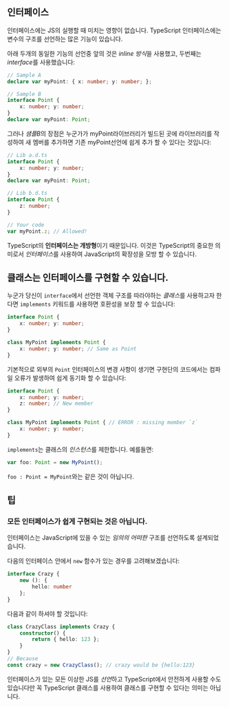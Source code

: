 ## 인터페이스

인터페이스에는 JS의 실행할 때 미치는 영향이 없습니다. TypeScript 인터페이스에는 변수의 구조를 선언하는 많은 기능이 있습니다.

아래 두개의 동일한 기능의 선언중 앞의 것은 *inline 방식*을 사용했고, 두번째는 *interface*를 사용했습니다:

```ts
// Sample A
declare var myPoint: { x: number; y: number; };

// Sample B
interface Point {
    x: number; y: number;
}
declare var myPoint: Point;
```

그러나 *샘플B*의 장점은 누군가가 myPoint라이브러리가 빌드된 곳에 라이브러리를 작성하여 새 멤버를 추가하면 기존 myPoint선언에 쉽게 추가 할 수 있다는 것입니다:

```ts
// Lib a.d.ts
interface Point {
    x: number; y: number;
}
declare var myPoint: Point;

// Lib b.d.ts
interface Point {
    z: number;
}

// Your code
var myPoint.z; // Allowed!
```

TypeScript의 **인터페이스는 개방형**이기 때문입니다. 이것은 TypeScript의 중요한 의미로서 *인터페이스*를 사용하여 JavaScript의 확장성을 모방 할 수 있습니다.

## 클래스는 인터페이스를 구현할 수 있습니다.

누군가 당신이 `interface`에서 선언한 객체 구조를 따라야하는 *클래스*를 사용하고자 한다면 `implements` 키워드를 사용하면 호환성을 보장 할 수 있습니다:

```ts
interface Point {
    x: number; y: number;
}

class MyPoint implements Point {
    x: number; y: number; // Same as Point
}
```

기본적으로 외부의 `Point` 인터페이스의 변경 사항이 생기면 구현단의 코드에서는 컴파일 오류가 발생하여 쉽게 동기화 할 수 있습니다:

```ts
interface Point {
    x: number; y: number;
    z: number; // New member
}

class MyPoint implements Point { // ERROR : missing member `z`
    x: number; y: number;
}
```

`implements`는 클래스의 *인스턴스*를 제한합니다. 예를들면:

```ts
var foo: Point = new MyPoint();
```

`foo : Point = MyPoint`와는 같은 것이 아닙니다.

## 팁

### 모든 인터페이스가 쉽게 구현되는 것은 아닙니다.

인터페이스는 JavaScript에 있을 수 있는 *임의의 어떠한* 구조를 선언하도록 설계되었습니다.

다음의 인터페이스 안에서 `new` 함수가 있는 경우를 고려해보겠습니다:

```ts
interface Crazy {
    new (): {
        hello: number
    };
}
```

다음과 같이 하셔야 할 것입니다:

```ts
class CrazyClass implements Crazy {
    constructor() {
        return { hello: 123 };
    }
}
// Because
const crazy = new CrazyClass(); // crazy would be {hello:123}
```

인터페이스가 있는 모든 이상한 JS를 *선언*하고 TypeScript에서 안전하게 사용할 수도 있습니다만 꼭 TypeScript 클래스를 사용하여 클래스를 구현할 수 있다는 의미는 아닙니다.
